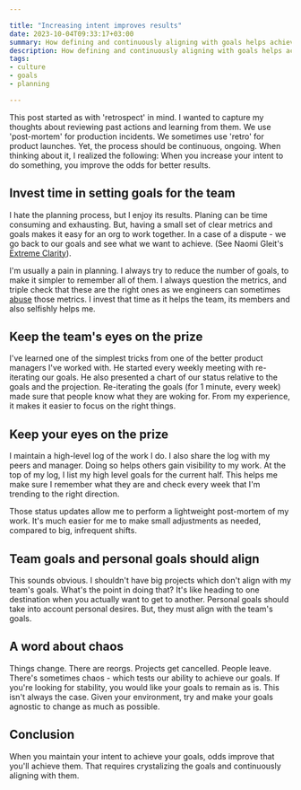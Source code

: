 ```yaml
---

title: "Increasing intent improves results"
date: 2023-10-04T09:33:17+03:00
summary: How defining and continuously aligning with goals helps achieve them.
description: How defining and continuously aligning with goals helps achieve them.
tags:
- culture
- goals
- planning

---
```



This post started as with 'retrospect' in mind. I wanted to capture my thoughts about reviewing past actions and learning from them. We use 'post-mortem' for production incidents. We sometimes use 'retro' for product launches. Yet, the process should be continuous, ongoing. When thinking about it, I realized the following: When you increase your intent to do something, you improve the odds for better results. 

## Invest time in setting goals for the team

I hate the planning process, but I enjoy its results. Planing can be time consuming and exhausting. But, having a small set of clear metrics and goals makes it easy for an org to work together. In a case of a dispute - we go back to our goals and see what we want to achieve. (See Naomi Gleit's [Extreme Clarity](https://naomi.com/extreme-clarity-c977d38f56dc)).

I'm usually a pain in planning. I always try to reduce the number of goals, to make it simpler to remember all of them. I always question the metrics, and triple check that these are the right ones as we engineers can sometimes [abuse](https://en.wikipedia.org/wiki/Tragedy_of_the_commons) those metrics. I invest that time as it helps the team, its members and also selfishly helps me.


## Keep the team's eyes on the prize

I've learned one of the simplest tricks from one of the better product managers I've worked with. He started every weekly meeting with re-iterating our goals. He also presented a chart of our status relative to the goals and the projection. 
Re-iterating the goals (for 1 minute, every week) made sure that people know what they are woking for. From my experience, it makes it easier to focus on the right things. 

## Keep your eyes on the prize

I maintain a high-level log of the work I do. I also share the log with my peers and manager. Doing so helps others gain visibility to my work. At the top of my log, I list my high level goals for the current half. This helps me make sure I remember what they are and check every week that I'm trending to the right direction. 

Those status updates allow me to perform a lightweight post-mortem of my work. It's much easier for me to make small adjustments as needed, compared to big, infrequent shifts.

## Team goals and personal goals should align

This sounds obvious. I shouldn't have big projects which don't align with my team's goals. What's the point in doing that? It's like heading to one destination when you actually want to get to another. Personal goals should take into account personal desires. But, they must align with the team's goals.

## A word about chaos 

Things change. There are reorgs. Projects get cancelled. People leave. There's sometimes chaos - which tests our ability to achieve our goals. If you're looking for stability, you would like your goals to remain as is. This isn't always the case. Given your environment, try and make your goals agnostic to change as much as possible. 

## Conclusion

When you maintain your intent to achieve your goals, odds improve that you'll achieve them. That requires crystalizing the goals and continuously aligning with them.